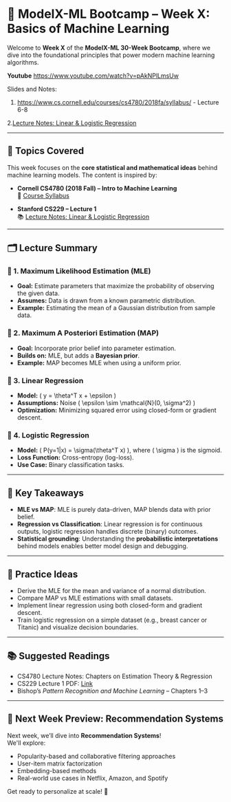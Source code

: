 # 📘 ModelX-ML Bootcamp – Week X: Basics of Machine Learning

Welcome to **Week X** of the **ModelX-ML 30-Week Bootcamp**, where we dive into the foundational principles that power modern machine learning algorithms.

**Youtube** https://www.youtube.com/watch?v=pAkNPlLmsUw

Slides and Notes: 
1. https://www.cs.cornell.edu/courses/cs4780/2018fa/syllabus/ - Lecture 6-8

2.[Lecture Notes: Linear & Logistic Regression](http://cs229.stanford.edu/notes2023fall/cs229-notes1.pdf)



---

## 🧠 Topics Covered

This week focuses on the **core statistical and mathematical ideas** behind machine learning models. The content is inspired by:

- **Cornell CS4780 (2018 Fall) – Intro to Machine Learning**  
  🔗 [Course Syllabus](https://www.cs.cornell.edu/courses/cs4780/2018fa/syllabus/)

- **Stanford CS229 – Lecture 1**  
  📚 [Lecture Notes: Linear & Logistic Regression](http://cs229.stanford.edu/notes2023fall/cs229-notes1.pdf)

---

## 🗂️ Lecture Summary

### 🔹 1. Maximum Likelihood Estimation (MLE)
- **Goal:** Estimate parameters that maximize the probability of observing the given data.
- **Assumes:** Data is drawn from a known parametric distribution.
- **Example:** Estimating the mean of a Gaussian distribution from sample data.

### 🔹 2. Maximum A Posteriori Estimation (MAP)
- **Goal:** Incorporate prior belief into parameter estimation.
- **Builds on:** MLE, but adds a **Bayesian prior**.
- **Example:** MAP becomes MLE when using a uniform prior.

### 🔹 3. Linear Regression
- **Model:** \( y = \theta^T x + \epsilon \)
- **Assumptions:** Noise \( \epsilon \sim \mathcal{N}(0, \sigma^2) \)
- **Optimization:** Minimizing squared error using closed-form or gradient descent.

### 🔹 4. Logistic Regression
- **Model:** \( P(y=1|x) = \sigma(\theta^T x) \), where \( \sigma \) is the sigmoid.
- **Loss Function:** Cross-entropy (log-loss).
- **Use Case:** Binary classification tasks.

---

## 📌 Key Takeaways

- **MLE vs MAP**: MLE is purely data-driven, MAP blends data with prior belief.
- **Regression vs Classification**: Linear regression is for continuous outputs, logistic regression handles discrete (binary) outcomes.
- **Statistical grounding**: Understanding the **probabilistic interpretations** behind models enables better model design and debugging.

---

## 🔧 Practice Ideas

- Derive the MLE for the mean and variance of a normal distribution.
- Compare MAP vs MLE estimations with small datasets.
- Implement linear regression using both closed-form and gradient descent.
- Train logistic regression on a simple dataset (e.g., breast cancer or Titanic) and visualize decision boundaries.

---

## 📚 Suggested Readings

- CS4780 Lecture Notes: Chapters on Estimation Theory & Regression
- CS229 Lecture 1 PDF: [Link](http://cs229.stanford.edu/notes2023fall/cs229-notes1.pdf)
- Bishop’s *Pattern Recognition and Machine Learning* – Chapters 1–3

---

## 🧭 Next Week Preview: Recommendation Systems

Next week, we’ll dive into **Recommendation Systems**!  
We'll explore:
- Popularity-based and collaborative filtering approaches  
- User-item matrix factorization  
- Embedding-based methods  
- Real-world use cases in Netflix, Amazon, and Spotify

Get ready to personalize at scale! 🎯
